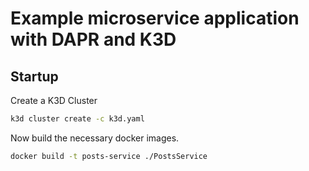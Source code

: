 # Example microservice application with DAPR and K3D

## Startup

Create a K3D Cluster

```sh
k3d cluster create -c k3d.yaml
```

Now build the necessary docker images.

```sh
docker build -t posts-service ./PostsService
```






